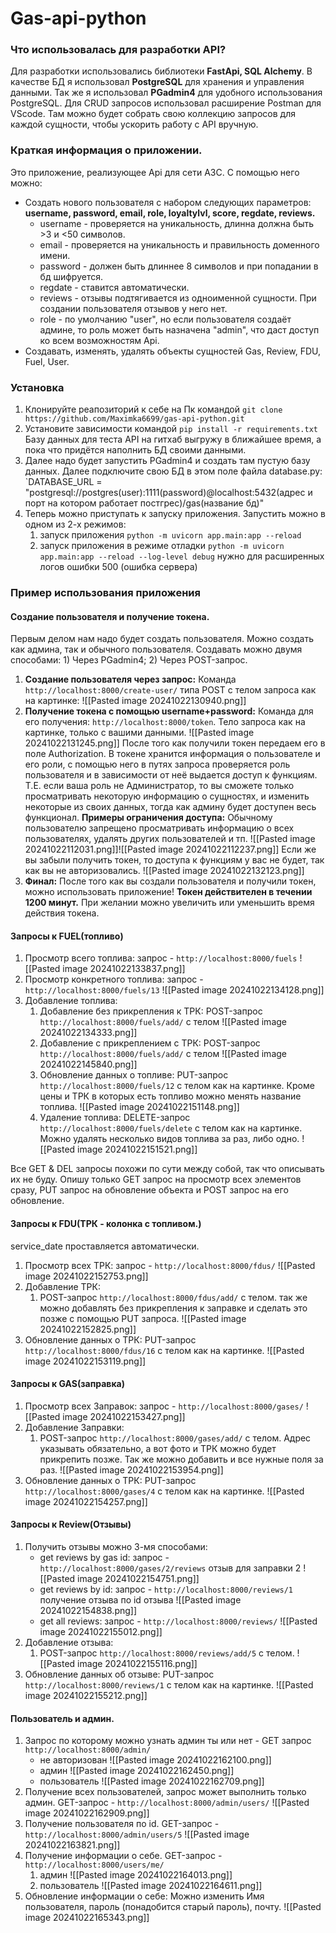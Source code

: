 # Gas-api-python

### Что использовалась для разработки API?

Для разработки использовались библиотеки **FastApi, SQL Alchemy**.
В качестве БД я использовал **PostgreSQL** для хранения и управления данными. Так же я использовал **PGadmin4** для удобного использования PostgreSQL.
Для CRUD запросов использовал расширение Postman для VScode. Там можно будет собрать свою коллекцию запросов для каждой сущности, чтобы ускорить работу с API вручную.

### Краткая информация о приложении.

Это приложение, реализующее Api для сети АЗС. С помощью него можно:

- Создать нового пользователя с набором следующих параметров: **username, password, email, role, loyaltylvl, score, regdate, reviews.**
  - username - проверяется на уникальность, длинна должна быть >3 и <50 символов.
  - email - проверяется на уникальность и правильность доменного имени.
  - password - должен быть длиннее 8 символов и при попадании в бд шифруется.
  - regdate - ставится автоматически.
  - reviews - отзывы подтягивается из одноименной сущности. При создании пользователя отзывов у него нет.
  - role - по умолчанию "user", но если пользователя создаёт админе, то роль может быть назначена "admin", что даст доступ ко всем возможностям Api.
- Создавать, изменять, удалять объекты сущностей Gas, Review, FDU, Fuel, User.

### Установка

1. Клонируйте реапозиторий к себе на Пк командой `git clone https://github.com/Maximka6699/gas-api-python.git`
2. Установите зависимости командой `pip install -r requirements.txt`
   Базу данных для теста API на гитхаб выгружу в ближайшее время, а пока что придётся наполнить БД своими данными.
3. Далее надо будет запустить PGadmin4 и создать там пустую базу данных. Далее подключите свою БД в этом поле файла database.py: `DATABASE_URL = "postgresql://postgres(user):1111(password)@localhost:5432(адрес и порт на котором работает постгрес)/gas(название бд)"
4. Теперь можно приступать к запуску приложения. Запустить можно в одном из 2-х режимов:
   1. запуск приложения `python -m uvicorn app.main:app --reload `
   2. запуск приложения в режиме отладки `python -m uvicorn app.main:app --reload --log-level debug` нужно для расширенных логов ошибки 500 (ошибка сервера)

### Пример использования приложения

#### Создание пользователя и получение токена.

Первым делом нам надо будет создать пользователя. Можно создать как админа, так и обычного пользователя. Создавать можно двумя способами: 1) Через PGadmin4; 2) Через POST-запрос.

1. **Создание пользователя через запрос:**
   Команда `http://localhost:8000/create-user/` типа POST с телом запроса как на картинке: ![[Pasted image 20241022130940.png]]
2. **Получение токена с помощью username+password:**
   Команда для его получения: `http://localhost:8000/token`. Тело запроса как на картинке, только с вашими данными.
   ![[Pasted image 20241022131245.png]]
   После того как получили токен передаем его в поле Authorization. В токене хранится информация о пользователе и его роли, с помощью него в путях запроса проверяется роль пользователя и в зависимости от неё выдается доступ к функциям. Т.Е. если ваша роль не Администратор, то вы сможете только просматривать некоторую информацию о сущностях, и изменить некоторые из своих данных, тогда как админу будет доступен весь функционал.
   **Примеры ограничения доступа:**
   Обычному пользователю запрещено просматривать информацию о всех пользователях, удалять других пользователей и тп. ![[Pasted image 20241022112031.png]]![[Pasted image 20241022112237.png]]
   Если же вы забыли получить токен, то доступа к функциям у вас не будет, так как вы не авторизовались. ![[Pasted image 20241022132123.png]]
3. **Финал:**
   После того как вы создали пользователя и получили токен, можно использовать приложение! **Токен действителен в течении 1200 минут.** При желании можно увеличить или уменьшить время действия токена.

#### Запросы к FUEL(топливо)

1. Просмотр всего топлива: запрос - `http://localhost:8000/fuels`
   ![[Pasted image 20241022133837.png]]
2. Просмотр конкретного топлива: запрос - `http://localhost:8000/fuels/13`
   ![[Pasted image 20241022134128.png]]
3. Добавление топлива:
   1. Добавление без прикрепления к ТРК: POST-запрос `http://localhost:8000/fuels/add/` с телом
      ![[Pasted image 20241022134333.png]]
   2. Добавление с прикреплением с ТРК: POST-запрос `http://localhost:8000/fuels/add/` с телом
      ![[Pasted image 20241022145840.png]]
   3. Обновление данных о топливе: PUT-запрос `http://localhost:8000/fuels/12` с телом как на картинке. Кроме цены и ТРК в которых есть топливо можно менять название топлива.
      ![[Pasted image 20241022151148.png]]
   4. Удаление топлива: DELETE-запрос `http://localhost:8000/fuels/delete` с телом как на картинке. Можно удалять несколько видов топлива за раз, либо одно.
      ![[Pasted image 20241022151521.png]]

Все GET & DEL запросы похожи по сути между собой, так что описывать их не буду. Опишу только GET запрос на просмотр всех элементов сразу, PUT запрос на обновление объекта и POST запрос на его обновление.

#### Запросы к FDU(ТРК - колонка с топливом.)

service_date проставляется автоматически.

1. Просмотр всех ТРК: запрос - `http://localhost:8000/fdus/`
   ![[Pasted image 20241022152753.png]]
2. Добавление ТРК:
   1. POST-запрос `http://localhost:8000/fdus/add/` с телом. так же можно добавлять без прикрепления к заправке и сделать это позже с помощью PUT запроса.
      ![[Pasted image 20241022152825.png]]
3. Обновление данных о ТРК: PUT-запрос `http://localhost:8000/fdus/16` с телом как на картинке.
   ![[Pasted image 20241022153119.png]]

#### Запросы к GAS(заправка)

1. Просмотр всех Заправок: запрос - `http://localhost:8000/gases/`
   ![[Pasted image 20241022153427.png]]
2. Добавление Заправки:
   1. POST-запрос `http://localhost:8000/gases/add/` с телом. Адрес указывать обязательно, а вот фото и ТРК можно будет прикрепить позже. Так же можно добавить и все нужные поля за раз.
      ![[Pasted image 20241022153954.png]]
3. Обновление данных о ТРК: PUT-запрос `http://localhost:8000/gases/4` с телом как на картинке.
   ![[Pasted image 20241022154257.png]]

#### Запросы к Review(Отзывы)

1. Получить отзывы можно 3-мя способами:
   - get reviews by gas id: запрос - `http://localhost:8000/gases/2/reviews`
     отзыв для заправки 2 ![[Pasted image 20241022154751.png]]
   - get reviews by id: запрос - `http://localhost:8000/reviews/1`
     получение отзыва по id отзыва ![[Pasted image 20241022154838.png]]
   - get all reviews: запрос - `http://localhost:8000/reviews/`
     ![[Pasted image 20241022155012.png]]
2. Добавление отзыва:
   1. POST-запрос `http://localhost:8000/reviews/add/5` с телом.
      ![[Pasted image 20241022155116.png]]
3. Обновление данных об отзыве: PUT-запрос `http://localhost:8000/reviews/1` с телом как на картинке.
   ![[Pasted image 20241022155212.png]]

#### Пользователь и админ.

1. Запрос по которому можно узнать админ ты или нет - GET запрос `http://localhost:8000/admin/`
   - не авторизован ![[Pasted image 20241022162100.png]]
   - админ ![[Pasted image 20241022162450.png]]
   - пользователь ![[Pasted image 20241022162709.png]]
2. Получение всех пользователей, запрос может выполнить только админ. GET-запрос - `http://localhost:8000/admin/users/` ![[Pasted image 20241022162909.png]]
3. Получение пользователя по id. GET-запрос - `http://localhost:8000/admin/users/5` ![[Pasted image 20241022163821.png]]
4. Получение информации о себе. GET-запрос - `http://localhost:8000/users/me/`
   1. админ ![[Pasted image 20241022164013.png]]
   2. пользователь ![[Pasted image 20241022164611.png]]
5. Обновление информации о себе:
   Можно изменить Имя пользователя, пароль (понадобится старый пароль), почту. ![[Pasted image 20241022165343.png]]
